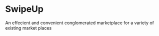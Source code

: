 # SwipeUp
An effecient and convenient conglomerated marketplace for a variety of existing market places
